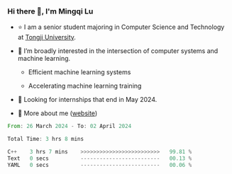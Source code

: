 ### Hi there 👋, I'm Mingqi Lu

- :star: I am a senior student majoring in Computer Science and Technology at [Tongji University](https://en.tongji.edu.cn/p/#/).

- :thinking: I’m broadly interested in the intersection of computer systems and machine learning.

  - Efficient machine learning systems

  - Accelerating machine learning training

- :seedling: Looking for internships that end in May 2024.

- 💬 More about me ([website](https://lmqqqqqq.github.io/))

<!--START_SECTION:waka-->

```rust
From: 26 March 2024 - To: 02 April 2024

Total Time: 3 hrs 8 mins

C++    3 hrs 7 mins    >>>>>>>>>>>>>>>>>>>>>>>>>   99.81 %
Text   0 secs          -------------------------   00.13 %
YAML   0 secs          -------------------------   00.06 %
```

<!--END_SECTION:waka-->


